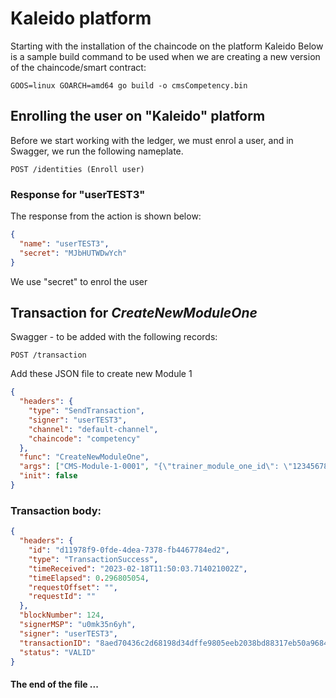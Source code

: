 # Kaleido platform

Starting with the installation of the chaincode on the platform Kaleido
Below is a sample build command to be used when we are creating a new version of the chaincode/smart contract:
```
GOOS=linux GOARCH=amd64 go build -o cmsCompetency.bin
```
## Enrolling the user on "Kaleido" platform
Before we start working with the ledger, we must enrol a user, and in Swagger, we run the following nameplate. 
```
POST /identities (Enroll user)
```
### Response for "userTEST3"
The response from the action is shown below:
```json
{
  "name": "userTEST3",
  "secret": "MJbHUTWDwYch"
}
```
We use "secret" to enrol the user
## Transaction for _CreateNewModuleOne_ 
Swagger - to be added with the following records: 
```
POST /transaction
```
Add these JSON file to create new Module 1 
```json
{
  "headers": {
    "type": "SendTransaction",
    "signer": "userTEST3",
    "channel": "default-channel",
    "chaincode": "competency"
  },
  "func": "CreateNewModuleOne",
  "args": ["CMS-Module-1-0001", "{\"trainer_module_one_id\": \"12345678\", \"trainer_module_one_name\": \"Dalibor\", \"trainer_module_one_surname\": \"Vodenicarski\"}", "{\"trainee_module_one_id\": \"MID-12345\", \"trainee_module_one_name\": \"Alice\", \"trainee_module_one_surname\": \"Irving\"}", "{\"module_one_chapter_one_session_one\": \"Session 1 - Introduction\", \"module_one_chapter_one_session_two\": \"Session 2 - Basic of Operational Services\", \"module_one_chapter_one_session_three\": \"Session 3 - Introduction to the Health and Safety\", \"module_one_chapter_one_session_four\": \"Session 4 - System & Site Orientation\"}", "{\"module_one_chapter_two_session_one\": \"Session 1 - General Concept of a Ropeway\", \"module_one_chapter_two_session_two\": \"Session 2 - Specific Components in the System\", \"module_one_chapter_two_session_three\": \"Session 3 - Normal & Degraded Operation Procedures\"}", "{\"module_one_chapter_three_session_one\": \"Session 1 - Troubleshooting Procedures\", \"module_one_chapter_three_session_two\": \"Session 2 - Stop Circuit - Basic Troubleshooting\", \"module_one_chapter_three_session_three\": \"Session 3 - Emergency Stop Circuit - Basic Troublesh\"}"],
  "init": false
}
```
### Transaction body:
```json
{
  "headers": {
    "id": "d11978f9-0fde-4dea-7378-fb4467784ed2",
    "type": "TransactionSuccess",
    "timeReceived": "2023-02-18T11:50:03.714021002Z",
    "timeElapsed": 0.296805054,
    "requestOffset": "",
    "requestId": ""
  },
  "blockNumber": 124,
  "signerMSP": "u0mk35n6yh",
  "signer": "userTEST3",
  "transactionID": "8aed70436c2d68198d34dffe9805eeb2038bd88317eb50a9684c97354157fe64",
  "status": "VALID"
}
```

#### The end of the file ...
